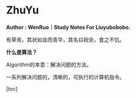 # ZhuYu

**Author : WenRuo｜Study Notes For Liuyubobobo.**

有草焉，其状如韭而青华，其名曰祝余，食之不饥。

**什么是算法？**

Algorithm的本意：解决问题的方法。

一系列解决问题的，清晰的，可执行的计算机指令。


[toc]


